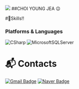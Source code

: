 <img src="https://capsule-render.vercel.app/api?type=SHARK&color=auto&height=200&section=header&text=HELLO&fontSize=90" />
##CHOI YOUNG JEA 😉


#💪Skills!!
### Platforms & Languages
![CSharp](https://img.shields.io/badge/CSharp-239120.svg?&style=for-the-badge&logo=Java&logoColor=white)
![MicrosoftSQLServer](https://img.shields.io/badge/MicrosoftSQLServer-CC2927.svg?&style=for-the-badge&logo=Java&logoColor=white)




 
# :mailbox_with_mail: Contacts

[![Gmail Badge](https://img.shields.io/badge/Gmail-d14836?style=flat-square&logo=Gmail&logoColor=white&link=mailto:choiyoung7252@gmail.com)](mailto:kimsh1691@gmail.com)
[![Naver Badge](https://img.shields.io/badge/Naver-03C75A?style=flat-square&logo=Naver&logoColor=white&link=mailto:dktmskf117@naver.com)](mailto:rlatngus1691@naver.com)
